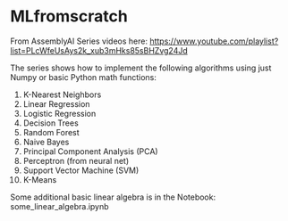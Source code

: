 # MLfromscratch

From AssemblyAI
Series videos here: https://www.youtube.com/playlist?list=PLcWfeUsAys2k_xub3mHks85sBHZvg24Jd

The series shows how to implement the following algorithms using just Numpy or basic
Python math functions:

1) K-Nearest Neighbors
2) Linear Regression
3) Logistic Regression
4) Decision Trees
5) Random Forest
6) Naive Bayes
7) Principal Component Analysis (PCA)
8) Perceptron (from neural net)
9) Support Vector Machine (SVM)
10) K-Means

Some additional basic linear algebra is in the Notebook: some_linear_algebra.ipynb

